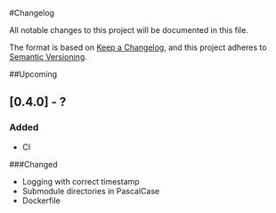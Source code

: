 #Changelog

All notable changes to this project will be documented in this file.

The format is based on [Keep a Changelog](https://keepachangelog.com/en/1.0.0/),
and this project adheres to [Semantic Versioning](https://semver.org/spec/v2.0.0.html).

##Upcoming


## [0.4.0] - ?
### Added
- CI

###Changed
- Logging with correct timestamp
- Submodule directories in PascalCase
- Dockerfile
